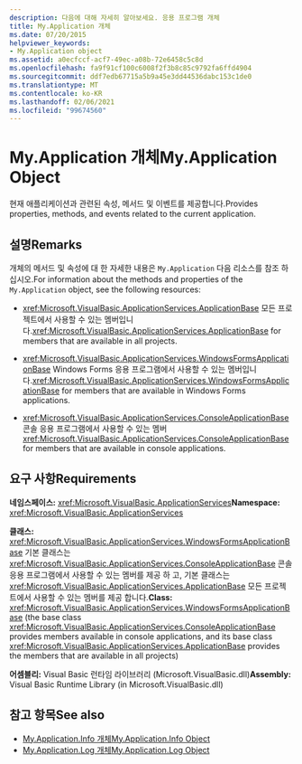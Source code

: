 ```yaml
---
description: 다음에 대해 자세히 알아보세요. 응용 프로그램 개체
title: My.Application 개체
ms.date: 07/20/2015
helpviewer_keywords:
- My.Application object
ms.assetid: a0ecfccf-acf7-49ec-a08b-72e6458c5c8d
ms.openlocfilehash: fa9f91cf100c6008f2f3b8c85c9792fa6ffd4904
ms.sourcegitcommit: ddf7edb67715a5b9a45e3dd44536dabc153c1de0
ms.translationtype: MT
ms.contentlocale: ko-KR
ms.lasthandoff: 02/06/2021
ms.locfileid: "99674560"
---
```

# <a name="myapplication-object"></a><span data-ttu-id="4cd21-103">My.Application 개체</span><span class="sxs-lookup"><span data-stu-id="4cd21-103">My.Application Object</span></span>

<span data-ttu-id="4cd21-104">현재 애플리케이션과 관련된 속성, 메서드 및 이벤트를 제공합니다.</span><span class="sxs-lookup"><span data-stu-id="4cd21-104">Provides properties, methods, and events related to the current application.</span></span>  
  
## <a name="remarks"></a><span data-ttu-id="4cd21-105">설명</span><span class="sxs-lookup"><span data-stu-id="4cd21-105">Remarks</span></span>  

 <span data-ttu-id="4cd21-106">개체의 메서드 및 속성에 대 한 자세한 내용은 `My.Application` 다음 리소스를 참조 하십시오.</span><span class="sxs-lookup"><span data-stu-id="4cd21-106">For information about the methods and properties of the `My.Application` object, see the following resources:</span></span>  
  
- <span data-ttu-id="4cd21-107"><xref:Microsoft.VisualBasic.ApplicationServices.ApplicationBase> 모든 프로젝트에서 사용할 수 있는 멤버입니다.</span><span class="sxs-lookup"><span data-stu-id="4cd21-107"><xref:Microsoft.VisualBasic.ApplicationServices.ApplicationBase> for members that are available in all projects.</span></span>  
  
- <span data-ttu-id="4cd21-108"><xref:Microsoft.VisualBasic.ApplicationServices.WindowsFormsApplicationBase> Windows Forms 응용 프로그램에서 사용할 수 있는 멤버입니다.</span><span class="sxs-lookup"><span data-stu-id="4cd21-108"><xref:Microsoft.VisualBasic.ApplicationServices.WindowsFormsApplicationBase> for members that are available in Windows Forms applications.</span></span>  
  
- <span data-ttu-id="4cd21-109"><xref:Microsoft.VisualBasic.ApplicationServices.ConsoleApplicationBase> 콘솔 응용 프로그램에서 사용할 수 있는 멤버</span><span class="sxs-lookup"><span data-stu-id="4cd21-109"><xref:Microsoft.VisualBasic.ApplicationServices.ConsoleApplicationBase> for members that are available in console applications.</span></span>  
  
## <a name="requirements"></a><span data-ttu-id="4cd21-110">요구 사항</span><span class="sxs-lookup"><span data-stu-id="4cd21-110">Requirements</span></span>  

 <span data-ttu-id="4cd21-111">**네임스페이스:** <xref:Microsoft.VisualBasic.ApplicationServices></span><span class="sxs-lookup"><span data-stu-id="4cd21-111">**Namespace:** <xref:Microsoft.VisualBasic.ApplicationServices></span></span>  
  
 <span data-ttu-id="4cd21-112">**클래스:** <xref:Microsoft.VisualBasic.ApplicationServices.WindowsFormsApplicationBase> 기본 클래스는 <xref:Microsoft.VisualBasic.ApplicationServices.ConsoleApplicationBase> 콘솔 응용 프로그램에서 사용할 수 있는 멤버를 제공 하 고, 기본 클래스는 <xref:Microsoft.VisualBasic.ApplicationServices.ApplicationBase> 모든 프로젝트에서 사용할 수 있는 멤버를 제공 합니다.</span><span class="sxs-lookup"><span data-stu-id="4cd21-112">**Class:** <xref:Microsoft.VisualBasic.ApplicationServices.WindowsFormsApplicationBase> (the base class <xref:Microsoft.VisualBasic.ApplicationServices.ConsoleApplicationBase> provides members available in console applications, and its base class <xref:Microsoft.VisualBasic.ApplicationServices.ApplicationBase> provides the members that are available in all projects)</span></span>  
  
 <span data-ttu-id="4cd21-113">**어셈블리:** Visual Basic 런타임 라이브러리 (Microsoft.VisualBasic.dll)</span><span class="sxs-lookup"><span data-stu-id="4cd21-113">**Assembly:** Visual Basic Runtime Library (in Microsoft.VisualBasic.dll)</span></span>  
  
## <a name="see-also"></a><span data-ttu-id="4cd21-114">참고 항목</span><span class="sxs-lookup"><span data-stu-id="4cd21-114">See also</span></span>

- [<span data-ttu-id="4cd21-115">My.Application.Info 개체</span><span class="sxs-lookup"><span data-stu-id="4cd21-115">My.Application.Info Object</span></span>](my-application-info-object.md)
- [<span data-ttu-id="4cd21-116">My.Application.Log 개체</span><span class="sxs-lookup"><span data-stu-id="4cd21-116">My.Application.Log Object</span></span>](my-application-log-object.md)

